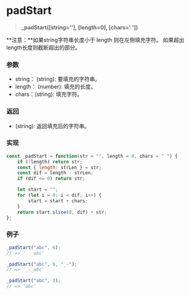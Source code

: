 # padStart

> <b>_padStart([string=''], [length=0], [chars=' '])</b>

**注意：**如果string字符串长度小于 length 则在左侧填充字符。 如果超出length长度则截断超出的部分。

### 参数

* string： (string): 要填充的字符串。
* length： (number): 填充的长度。
* chars：(string): 填充字符。

### 返回

* (string): 返回填充后的字符串。

### 实现

```js
const _padStart = function(str = "", length = 0, chars = " ") {
    if (!length) return str;
    const { length: strLen } = str;
    const dif = length - strLen;
    if (dif <= 0) return str;

    let start = "";
    for (let i = 0; i < dif; i++) {
        start = start + chars;
    }
    return start.slice(0, dif) + str;
};
```

### 例子

```js
_padStart("abc", 6);
// => '   abc'

_padStart("abc", 6, "_-");
// => '_-_abc'

_padStart("abc", 3);
// => 'abc'
```